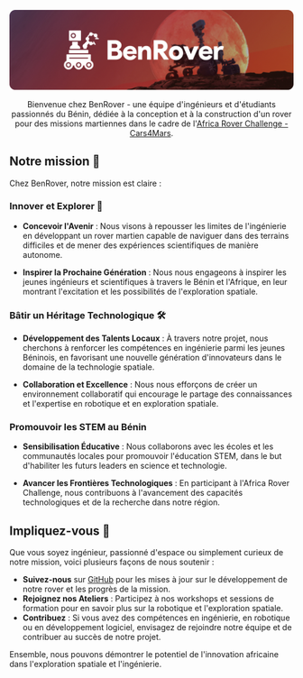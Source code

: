 <p align="center">
  <img width="900" src="https://raw.githubusercontent.com/BenRover-24/.github/main/profile/assets/Banner.png">
</p>

<div align="center">

Bienvenue chez BenRover - une équipe d'ingénieurs et d'étudiants passionnés du Bénin, dédiée à la conception et à la construction d'un rover pour des missions martiennes dans le cadre de l'<a href="https://cars4mars.co.za/">Africa Rover Challenge - Cars4Mars</a>.

</div>

## Notre mission 🚀

Chez BenRover, notre mission est claire :

### Innover et Explorer 🌌

- **Concevoir l'Avenir** : Nous visons à repousser les limites de l'ingénierie en développant un rover martien capable de naviguer dans des terrains difficiles et de mener des expériences scientifiques de manière autonome.

- **Inspirer la Prochaine Génération** : Nous nous engageons à inspirer les jeunes ingénieurs et scientifiques à travers le Bénin et l'Afrique, en leur montrant l'excitation et les possibilités de l'exploration spatiale.

### Bâtir un Héritage Technologique 🛠️

- **Développement des Talents Locaux** : À travers notre projet, nous cherchons à renforcer les compétences en ingénierie parmi les jeunes Béninois, en favorisant une nouvelle génération d'innovateurs dans le domaine de la technologie spatiale.

- **Collaboration et Excellence** : Nous nous efforçons de créer un environnement collaboratif qui encourage le partage des connaissances et l'expertise en robotique et en exploration spatiale.

### Promouvoir les STEM au Bénin

- **Sensibilisation Éducative** : Nous collaborons avec les écoles et les communautés locales pour promouvoir l'éducation STEM, dans le but d'habiliter les futurs leaders en science et technologie.

- **Avancer les Frontières Technologiques** : En participant à l'Africa Rover Challenge, nous contribuons à l'avancement des capacités technologiques et de la recherche dans notre région.

## Impliquez-vous 🤝

Que vous soyez ingénieur, passionné d'espace ou simplement curieux de notre mission, voici plusieurs façons de nous soutenir :

- **Suivez-nous** sur [GitHub](https://github.com/BenRover-24) pour les mises à jour sur le développement de notre rover et les progrès de la mission.
- **Rejoignez nos Ateliers** : Participez à nos workshops et sessions de formation pour en savoir plus sur la robotique et l'exploration spatiale.
- **Contribuez** : Si vous avez des compétences en ingénierie, en robotique ou en développement logiciel, envisagez de rejoindre notre équipe et de contribuer au succès de notre projet.

Ensemble, nous pouvons démontrer le potentiel de l'innovation africaine dans l'exploration spatiale et l'ingénierie.